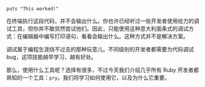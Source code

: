 ```
puts "This worked!"
```



在终端执行这段代码，并不会输出什么。你也许已经听过一些开发者使用给力的调试工具，但你并不敢贸然尝试他们。因此，只能使用这种意大利面条式的调试方式：在编辑器中编写打印语句，看看会输出什么。这种方式并不是解决方案。



调试属于编程生涯绕不过去的那种玩意儿。不同级别的开发者都需要为代码调试bug，这项技能越早学习，越有好处。



那么，使用什么工具呢？选择有很多，不过今天我们介绍几乎所有 Ruby 开发者都熟知的一个工具：`pry`。我们将学习如何使用它，以及为什么它重要。



